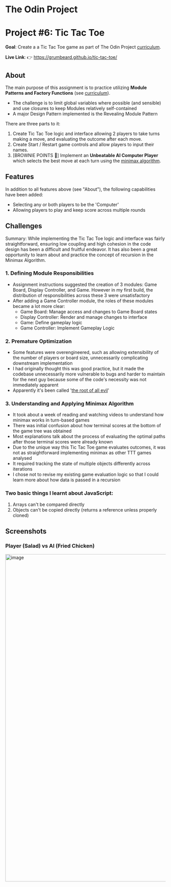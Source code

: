 # The Odin Project
# Project #6: Tic Tac Toe

**Goal**: Create a a Tic Tac Toe game as part of The Odin Project [curriculum](https://www.theodinproject.com/paths/full-stack-javascript/courses/javascript/lessons/tic-tac-toe).

**Live Link**: 👉 https://grumbeard.github.io/tic-tac-toe/

## About
The main purpose of this assignment is to practice utilizing **Module Patterns and Factory Functions** (see [curriculum](https://www.theodinproject.com/paths/full-stack-javascript/courses/javascript/lessons/factory-functions-and-the-module-pattern)).
- The challenge is to limit global variables where possible (and sensible) and use closures to keep Modules relatively self-contained
- A major Design Pattern implemented is the Revealing Module Pattern

There are three parts to it:
1. Create Tic Tac Toe logic and interface allowing 2 players to take turns making a move, and evaluating the outcome after each move.
2. Create Start / Restart game controls and allow players to input their names.
3. [BROWNIE POINTS 🍪] Implement an **Unbeatable AI Computer Player** which selects the best move at each turn using the [minimax algorithm](https://en.wikipedia.org/wiki/Minimax).

## Features
In addition to all features above (see "About"), the following capabilities have been added:
- Selecting any or both players to be the 'Computer'
- Allowing players to play and keep score across multiple rounds

## Challenges
Summary: While implementing the Tic Tac Toe logic and interface was fairly straightforward, ensuring low coupling and high cohesion in the code design has been a difficult and fruitful endeavor. It has also been a great opportunity to learn about and practice the concept of recursion in the Minimax Algorithm.

### 1. Defining Module Responsibilities
- Assignment instructions suggested the creation of 3 modules: Game Board, Display Controller, and Game. However in my first build, the distribution of responsibilities across these 3 were unsatisfactory
- After adding a Game Controller module, the roles of these modules became a lot more clear:
  - Game Board: Manage access and changes to Game Board states
  - Display Controller: Render and manage changes to interface
  - Game: Define gameplay logic
  - Game Controller: Implement Gameplay Logic

### 2. Premature Optimization
- Some features were overengineered, such as allowing extensibility of the number of players or board size, unnecessarily complicating downstream implementation
- I had originally thought this was good practice, but it made the codebase unnecessarily more vulnerable to bugs and harder to maintain for the next guy because some of the code's necessity was not immediately apparent
- Apparently it's been called '[the root of all evil](http://wiki.c2.com/?PrematureOptimization)'

### 3. Understanding and Applying Minimax Algorithm
- It took about a week of reading and watching videos to understand how minimax works in turn-based games
- There was initial confusion about how terminal scores at the bottom of the game tree was obtained
- Most explanations talk about the process of evaluating the optimal paths after those terminal scores were already known
- Due to the unique way this Tic Tac Toe game evaluates outcomes, it was not as straightforward implementing minimax as other TTT games analysed
- It required tracking the state of multiple objects differently across iterations
- I chose not to revise my existing game evaluation logic so that I could learn more about how data is passed in a recursion

### Two basic things I learnt about JavaScript:
1. Arrays can't be compared directly
2. Objects can't be copied directly (returns a reference unless properly cloned)

## Screenshots
### Player (Salad) vs AI (Fried Chicken)
<img width="1024" alt="image" src="https://user-images.githubusercontent.com/51464365/117791049-8317dc80-b27c-11eb-9d61-0a46fd01d181.png">

